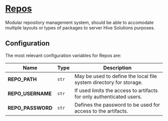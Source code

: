# [Repos](http://repos.hive.pt)

Modular repository management system, should be able to accomodate multiple layouts
or types of packages to server Hive Solutions purposes.

## Configuration

The most relevant configuration variables for Repos are:

| Name | Type | Description |
| ----- | ----- | ----- |
| **REPO_PATH** | `str` | May be used to define the local file system directory for storage. |
| **REPO_USERNAME** | `str` | If used limits the access to artifacts for only authenticated users. |
| **REPO_PASSWORD** | `str` |  Defines the password to be used for access to the artifacts. |
